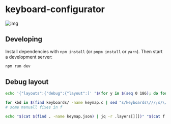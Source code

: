 # keyboard-configurator

![img](https://i.imgur.com/abNzMBz.png)

## Developing

Install dependencies with `npm install` (or `pnpm install` or `yarn`).
Then start a development server:

```bash
npm run dev
```

## Debug layout

```bash
echo '{"layouts":{"debug":{"layout":[' "$(for y in $(seq 0 186); do for x in $(seq 0 28); do echo "{\"matrix\": [$x, $y], \"x\": $x, \"y\": $y}",; done done)" "]" | sed "s/, \]/\]\}\}\}/" | jq -c
```

```bash
for kbd in $(find keyboards/ -name keymap.c | sed "s/keyboards\///;s/\/keymaps\//|/;s/\/keymap.c//"); do qmk c2json -kb $(echo $kbd | cut -d"|" -f1)  -km $(echo $kbd | cut -d"|" -f2); done > f
# some manuall fixes in f

echo "$(cat $(find . -name keymap.json) | jq -r .layers[][])" "$(cat f | jq -r .layers[][])" "$(cat $(find . -name 'keymap.c') | sed "s|//.*||;/\/\*/,/\*\//d" | tr -d " " | sed "s/$/XNLX/;s/[[:space:]]//g" | tr -d "\n" | sed "s/\[[A-Z0-9_]\+\]=LAYOUT[^(]*(/\n/g" | awk ' NR>1{n=1;for(i=1;i<=length($0);i++){c=substr($0,i,1);if(c=="(")n++;if(c==")")n--;if(n==0){printf "%s,",substr($0,0,i-1);break}}}' | sed "s/XNLX//g" | awk '{p=1;n=0;for(i=1;i<length($0);i++){c=substr($0,i,1);if(c=="(")n++;if(c==")")n--;if(c==","&&n==0){printf "%s\n",substr($0,p,i-p); p=i+1;}}}' | sed "s/^_*//;s/_*$//;")" | sort -u | sed 's/^/"/;s/$/",/' | tr "\n" " " | sed 's/^/\{"layers"\: \[\[/;s/, $/\]\]\}/' | jq -c
```
